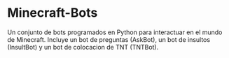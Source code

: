 # Minecraft-Bots

Un conjunto de bots programados en Python para interactuar en el mundo de Minecraft. Incluye un bot de preguntas (AskBot), un bot de insultos (InsultBot) y un bot de colocacion de TNT (TNTBot).
